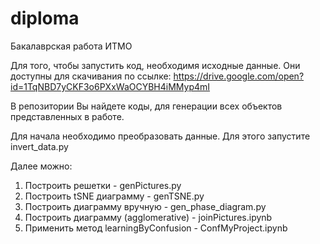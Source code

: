 # diploma
Бакалаврская работа ИТМО

Для того, чтобы запустить код, необходимя исходные данные. Они доступны для скачивания по ссылке:
https://drive.google.com/open?id=1TqNBD7yCKF3o6PXxWaOCYBH4iMMyp4mI

В репозитории Вы найдете коды, для генерации всех объектов представленных в работе.

Для начала необходимо преобразовать данные. Для этого запустите invert_data.py

Далее можно:
1. Построить решетки - genPictures.py
2. Построить tSNE диаграмму - genTSNE.py
3. Построить диаграмму вручную - gen_phase_diagram.py
3. Построить диаграмму (agglomerative) - joinPictures.ipynb
4. Применить метод learningByConfusion - ConfMyProject.ipynb
